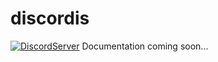 # discordis
[![DiscordServer](https://github.com/discordis-lua/discordis/blob/main/images/banner.png)](https://discord.gg/YGpdyWbceD)
Documentation coming soon...
